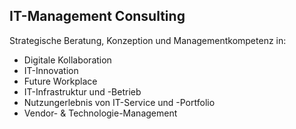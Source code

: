 ## <i class="fa fa-compass" aria-hidden="true"></i> IT-Management Consulting
Strategische Beratung, Konzeption und Managementkompetenz in:  

* Digitale Kollaboration
* IT-Innovation
* Future Workplace
* IT-Infrastruktur und -Betrieb 
* Nutzungerlebnis von IT-Service und -Portfolio
* Vendor- & Technologie-Management